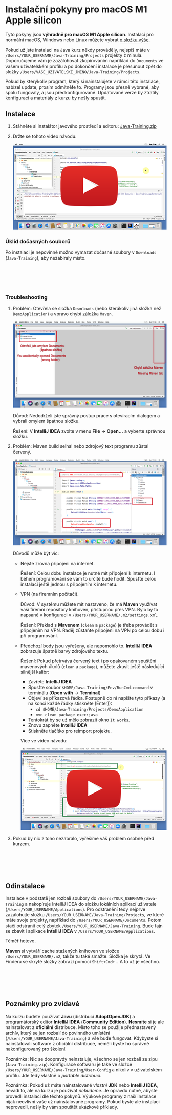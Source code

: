 Instalační pokyny pro macOS M1 Apple silicon
============================================

Tyto pokyny jsou **výhradně pro macOS M1 Apple silicon**.
Instalaci pro normální macOS, Windows nebo Linux můžete vybrat [o složku výše](../).

Pokud už jste instalaci na Java kurz někdy prováděly,
nejspíš máte v `/Users/YOUR_USERNAME/Java-Training/Projects`
projekty z minula. Doporučujeme vám je zazálohovat zkopírováním například do `Documents` ve vašem uživatelském profilu
a po dokončení instalace je přesunout zpět do složky
`/Users/VASE_UZIVATELSKE_JMENO/Java-Training/Projects`.

Pokud by kterýkoliv program,
který si nainstalujete v rámci této instalace,
nabízel update, prosím odmítněte to.
Programy jsou přesně vybrané, aby spolu fungovaly, a jsou předkonfigurované.
Updatované verze by ztratily konfiguraci a materiály z kurzu by nešly spustit.



Instalace
---------

1. Stáhněte si instalátor javového prostředí a editoru:
   [Java-Training.zip](https://github.com/czechitas/java-install/releases/download/2021-jaro/community/mac-arm/Java-Training.zip)


2. Držte se tohoto video návodu:

    <a href="https://www.youtube.com/watch?v=0L5WAANyGGs">
        <img src="img/video-screenshot.jpg"/>
    </a>



### Úklid dočasných souborů

Po instalaci je nepovinně možno vymazat dočasné soubory v `Downloads` (`Java-Training`), aby nezabíraly místo.



<br/><br/><br/><br/>



### Troubleshooting

1.  Problém: Otevřela se složka `Downloads` (nebo kterákoliv jiná složka než `DemoApplication`) a vpravo chybí záložka `Maven`.

    <a href="img/imported-wrong-folder.png">
        <img src="img/imported-wrong-folder-thumbnail.png"/>
    </a>

    Důvod: Nedodrželi jste správný postup práce s otevíracím dialogem a vybrali omylem špatnou složku.

    Řešení: V **IntelliJ IDEA** zvolte v menu **File** -> **Open...** a vyberte správnou složku.


2.  Problém: Maven build selhal nebo zdrojový text programu zůstal červený.

    <a href="img/missing-dependencies.png">
        <img src="img/missing-dependencies-thumbnail.png"/>
    </a>

    Důvodů může být víc:
    - Nejste zrovna připojeni na internet.

      Řešení: Celou dobu instalace je nutné mít připojení k internetu. I během programování se vám to určitě bude hodit.
      Spusťte celou instalaci ještě jednou s připojením k internetu.

    - VPN (na firemním počítači).

      Důvod: V systému můžete mít nastaveno, že má **Maven** využívat vaši firemní repository knihoven, přístupnou přes VPN. Bylo by to napsané v konfiguraci v `/Users/YOUR_USERNAME/.m2/settings.xml`.

      Řešení: Překlad s **Mavenem** (`clean` a `package`) je třeba provádět s připojením na VPN. Raděj zůstaňte připojeni na VPN po celou dobu i při programování.

    - Předchozí body jsou vyřešeny, ale nepomohlo to. **IntelliJ IDEA** zobrazuje špatně barvy zdrojového textu.

      Řešení: Pokud přetrvává červený text i po opakovaném spuštění mavenových úkolů (`clean` a `package`), můžete zkusit ještě následující silnější kalibr:
        - Zavřete **IntelliJ IDEA**
        - Spusťte soubor `$HOME/Java-Training/Env/RunCmd.command` v terminálu (**Open with** -> **Terminal**)
        - Objeví se příkazová řádka. Postupně do ní napište tyto příkazy (a na konci každé řádky stiskněte [Enter]):
            - `cd $HOME/Java-Training/Projects/DemoApplication`
            - `mvn clean package exec:java`
        - Tentokrát by se už mělo zobrazit okno `It works`.
        - Znovu zapněte **IntelliJ IDEA**
        - Stiskněte tlačítko pro reimport projektu.

        Více ve video návodu:

        <a href="https://www.youtube.com/watch?v=eTjTplwQSyE">
            <img src="img/video-maven_troubleshooting-screenshot.png"/>
        </a>


3. Pokud by nic z toho nezabralo, vyřešíme váš problém osobně před kurzem.



<br/><br/><br/><br/>



Odinstalace
-----------

Instalace v podstatě jen rozbalí soubory do `/Users/YOUR_USERNAME/Java-Training` a nakopíruje IntelliJ IDEA do složku lokálních aplikací uživatele (`/Users/YOUR_USERNAME/Applications`).
Pro odstranění tedy nejprve zazálohujte složku `/Users/YOUR_USERNAME/Java-Training/Projects`, ve které máte svoje projekty, například do `/Users/YOUR_USERNAME/Documents`.
Potom stačí odstranit celý zbytek `/Users/YOUR_USERNAME/Java-Training`.
Bude fajn se zbavit i aplikace **IntelliJ IDEA** v `/Users/YOUR_USERNAME/Applications`.

Téměř hotovo.

**Maven** si vytváří cache stažených knihoven ve složce `/Users/YOUR_USERNAME/.m2`, takže tu také smažte. Složka je skrytá. Ve Finderu se skryté složky zobrazí pomocí `Shift+Cmd+.`.
A to už je všechno.



<br/><br/><br/><br/>



Poznámky pro zvídavé
--------------------

Na kurzu budete používat **Javu** (distribuci **AdoptOpenJDK**) a programátorský editor **IntelliJ IDEA** (**Community Edition**).
**Nesmíte** si je ale nainstalovat z **oficiální** distribuce.
Místo toho se použije přednastavený archív, který se jen rozbalí do povinného umístění (`/Users/YOUR_USERNAME/Java-Training`) a vše bude fungovat.
Kdybyste si nainstalovali software z oficiální distribuce, neměli byste ho správně nakonfigurovaný pro školení.

Poznámka: Nic se doopravdy neinstaluje, všechno se jen rozbalí ze zipu (`Java-Training.zip`).
Konfigurace softwaru je také ve složce `/Users/YOUR_USERNAME/Java-Training/User-Config` a nikoliv v uživatelském profilu.
Jde tedy vlastně o *portable distribuci*.

Poznámka: Pokud už máte nainstalované *vlastní* **JDK** nebo **IntelliJ IDEA**, nevadí to, ale na kurzu je používat *nebudeme*.
Je opravdu nutné, abyste provedli instalaci dle těchto pokynů. Výukové programy z naší instalace nijak neovlivní
vaše už nainstalované programy. Pokud byste ale instalaci neprovedli, nešly by vám spouštět ukázkové příklady.
